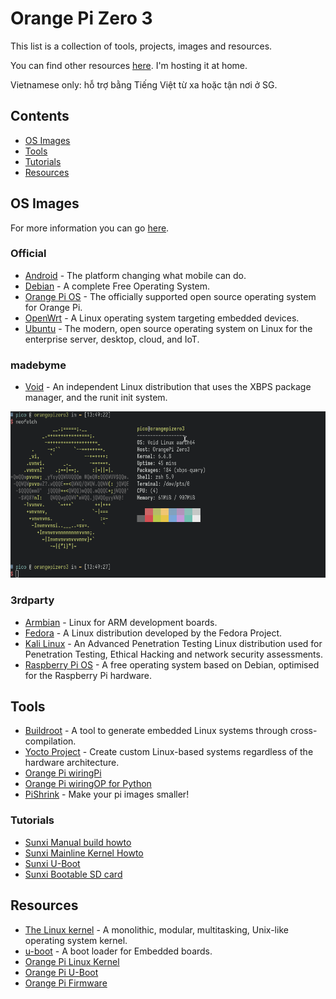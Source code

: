 # Orange Pi Zero 3

This list is a collection of tools, projects, images and resources.

You can find other resources [here](https://file.pico.io.vn/single-board-computer/opi-zero3). I'm hosting it at home.

Vietnamese only: hỗ trợ bằng Tiếng Việt từ xa hoặc tận nơi ở SG.

## Contents

- [OS Images](#os-images)
- [Tools](#tools)
- [Tutorials](#tutorials)
- [Resources](#resources)

## OS Images

For more information you can go [here](https://pico.io.vn/2023/12/27/operating-systems-you-can-run-on-orange-pi-zero-3).

### Official

- [Android](https://drive.google.com/drive/folders/1s3q8Hj07efRS7fXnPivseXK63V_y_EjM?usp=shar) - The platform changing what mobile can do.
- [Debian](https://drive.google.com/drive/folders/1g2o209HE9_28v7wIXdq0tf5jOTTJdpVb?usp=shar) - A complete Free Operating System.
- [Orange Pi OS](https://drive.google.com/drive/folders/1oRNJLAbbvtbAjXdmsokZbYOyzed4HsQm?usp=sharing) - The officially supported open source operating system for Orange Pi.
- [OpenWrt](https://drive.google.com/drive/folders/1IKYEIGmJ-5js7SpndM-pEd7xOs5_e5CA?usp=sharing) - A Linux operating system targeting embedded devices.
- [Ubuntu](https://drive.google.com/drive/folders/1aLTaOlIMdHhwk3oeZY2YPdB9T8U-EAKA?usp=shar) - The modern, open source operating system on Linux for the enterprise server, desktop, cloud, and IoT.

### madebyme

- [Void](/void) - An independent Linux distribution that uses the XBPS package manager, and the runit init system.

![Void Linux on Orange Pi Zero 3 screenshot](/void/void_linux_on_opi_zero3_231228.png)

### 3rdparty

- [Armbian](https://github.com/leeboby/armbian-images) - Linux for ARM development boards.
- [Fedora](https://github.com/lalakii/fedora_39_minimal_orangepizero3) - A Linux distribution developed by the Fedora Project.
- [Kali Linux](https://github.com/leeboby/kali-images) - An Advanced Penetration Testing Linux distribution used for Penetration Testing, Ethical Hacking and network security assessments.
- [Raspberry Pi OS](https://github.com/leeboby/raspberry-pi-os-images) - A free operating system based on Debian, optimised for the Raspberry Pi hardware.

## Tools

- [Buildroot](https://buildroot.org) - A tool to generate embedded Linux systems through cross-compilation.
- [Yocto Project](https://www.yoctoproject.org) - Create custom Linux-based systems regardless of the hardware architecture.
- [Orange Pi wiringPi](https://github.com/orangepi-xunlong/wiringOP)
- [Orange Pi wiringOP for Python](https://github.com/orangepi-xunlong/wiringOP-Python)
- [PiShrink](https://github.com/Drewsif/PiShrink) - Make your pi images smaller!

### Tutorials

- [Sunxi Manual build howto](https://linux-sunxi.org/Manual_build_howto)
- [Sunxi Mainline Kernel Howto](https://linux-sunxi.org/Mainline_Kernel_Howto)
- [Sunxi U-Boot](https://linux-sunxi.org/U-Boot)
- [Sunxi Bootable SD card](https://linux-sunxi.org/Bootable_SD_card)

## Resources

- [The Linux kernel](https://www.kernel.org) - A monolithic, modular, multitasking, Unix-like operating system kernel.
- [u-boot](https://source.denx.de/u-boot/u-boot) - A boot loader for Embedded boards.
- [Orange Pi Linux Kernel](https://github.com/orangepi-xunlong/linux-orangepi)
- [Orange Pi U-Boot](https://github.com/orangepi-xunlong/u-boot-orangepi)
- [Orange Pi Firmware](https://github.com/orangepi-xunlong/firmware)